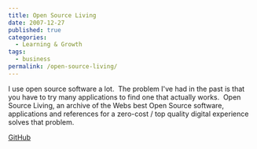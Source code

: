 ```yaml
---
title: Open Source Living
date: 2007-12-27
published: true
categories:
  - Learning & Growth
tags:
  - business
permalink: /open-source-living/
---
```

I use open source software a lot.  The problem I've had in the past is that you have to try many applications to find one that actually works.  Open Source Living, an archive of the Webs best Open Source software, applications and references for a zero-cost / top quality digital experience solves that problem.

[GitHub](https://github.com)